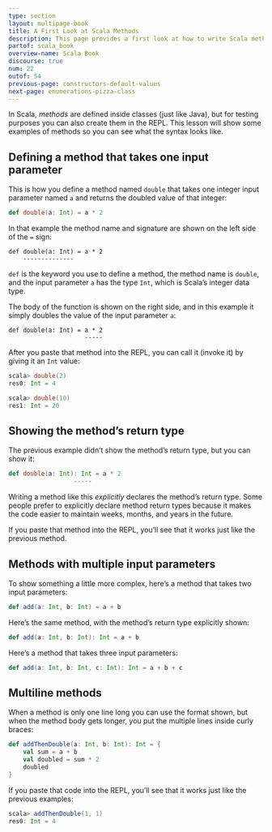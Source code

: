 ```yaml
---
type: section
layout: multipage-book
title: A First Look at Scala Methods
description: This page provides a first look at how to write Scala methods, including how to test them in the REPL.
partof: scala_book
overview-name: Scala Book
discourse: true
num: 22
outof: 54
previous-page: constructors-default-values
next-page: enumerations-pizza-class
---
```



In Scala, *methods* are defined inside classes (just like Java), but for testing purposes you can also create them in the REPL. This lesson will show some examples of methods so you can see what the syntax looks like.



## Defining a method that takes one input parameter

This is how you define a method named `double` that takes one integer input parameter named `a` and returns the doubled value of that integer:

```scala
def double(a: Int) = a * 2
```

In that example the method name and signature are shown on the left side of the `=` sign:

    def double(a: Int) = a * 2
        --------------

`def` is the keyword you use to define a method, the method name is `double`, and the input parameter `a` has the type `Int`, which is Scala’s integer data type.

The body of the function is shown on the right side, and in this example it simply doubles the value of the input parameter `a`:

    def double(a: Int) = a * 2
                         -----

After you paste that method into the REPL, you can call it (invoke it) by giving it an `Int` value:

```scala
scala> double(2)
res0: Int = 4

scala> double(10)
res1: Int = 20
```



## Showing the method’s return type

The previous example didn’t show the method’s return type, but you can show it:

```scala
def double(a: Int): Int = a * 2
                  -----
```

Writing a method like this *explicitly* declares the method’s return type. Some people prefer to explicitly declare method return types because it makes the code easier to maintain weeks, months, and years in the future.

If you paste that method into the REPL, you’ll see that it works just like the previous method.



## Methods with multiple input parameters

To show something a little more complex, here’s a method that takes two input parameters:

```scala
def add(a: Int, b: Int) = a + b
```

Here’s the same method, with the method’s return type explicitly shown:

```scala
def add(a: Int, b: Int): Int = a + b
```

Here’s a method that takes three input parameters:

```scala
def add(a: Int, b: Int, c: Int): Int = a + b + c
```



## Multiline methods

When a method is only one line long you can use the format shown, but when the method body gets longer, you put the multiple lines inside curly braces:

```scala
def addThenDouble(a: Int, b: Int): Int = {
    val sum = a + b
    val doubled = sum * 2
    doubled
}
```

If you paste that code into the REPL, you’ll see that it works just like the previous examples:

```scala
scala> addThenDouble(1, 1)
res0: Int = 4
```






